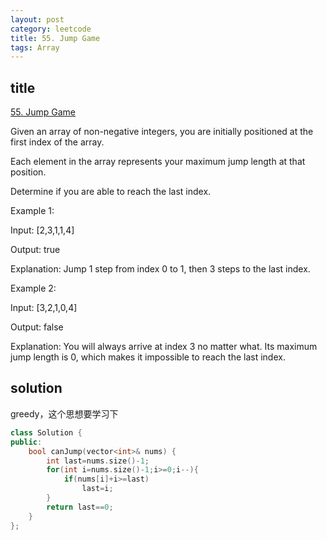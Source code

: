 ```yaml
---
layout: post
category: leetcode
title: 55. Jump Game
tags: Array
---
```


## title
[55. Jump Game](https://leetcode.com/problems/jump-game/description/)

Given an array of non-negative integers, you are initially positioned at the first index of the array.

Each element in the array represents your maximum jump length at that position.

Determine if you are able to reach the last index.

Example 1:

Input: [2,3,1,1,4]

Output: true

Explanation: Jump 1 step from index 0 to 1, then 3 steps to the last index.

Example 2:

Input: [3,2,1,0,4]

Output: false

Explanation: You will always arrive at index 3 no matter what. Its maximum jump length is 0, which makes it impossible to reach the last index.

## solution
greedy，这个思想要学习下

```c++
class Solution {
public:
    bool canJump(vector<int>& nums) {
        int last=nums.size()-1;
        for(int i=nums.size()-1;i>=0;i--){
            if(nums[i]+i>=last)
                last=i;
        }
        return last==0;
    }
};
```